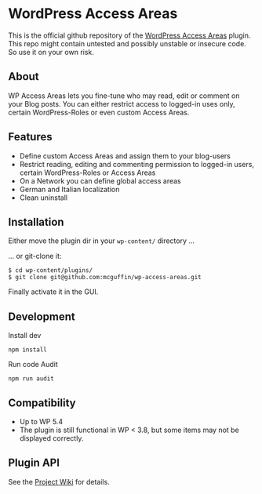 WordPress Access Areas
======================

This is the official github repository of the [WordPress Access Areas](http://wordpress.org/plugins/wp-access-areas/)
plugin. This repo might contain untested and possibly unstable or insecure code. So use it on your own risk.

About
-----
WP Access Areas lets you fine-tune who may read, edit or comment on your Blog posts.
You can either restrict access to logged-in uses only, certain WordPress-Roles or
even custom Access Areas.

Features
--------
- Define custom Access Areas and assign them to your blog-users
- Restrict reading, editing and commenting permission to logged-in users, certain WordPress-Roles or Access Areas
- On a Network you can define global access areas
- German and Italian localization
- Clean uninstall

Installation
------------
Either move the plugin dir in your `wp-content/` directory ...

... or git-clone it:
```
$ cd wp-content/plugins/
$ git clone git@github.com:mcguffin/wp-access-areas.git
```

Finally activate it in the GUI.

Development
-----------
Install dev
```
npm install
```


Run code Audit
```
npm run audit
```

Compatibility
-------------
- Up to WP 5.4
- The plugin is still functional in WP < 3.8, but some items may not be displayed correctly.

Plugin API
----------
See the [Project Wiki](../../wiki/) for details.
